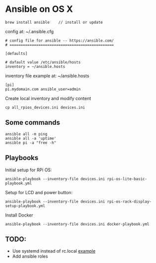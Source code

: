 # Ansible on OS X

```
brew install ansible    // install or update
```

config at: ~/.ansible.cfg

```
# config file for ansible -- https://ansible.com/
# ===============================================

[defaults]

# dafault value /etc/ansible/hosts
inventory = ~/ansible.hosts
```

inventory file example at: ~/ansible.hosts

```
[pi]
pi.mydomain.com ansible_user=admin
```

Create local inventory and modify content
```
cp all_rpios_devices.ini devices.ini
```


## Some commands
```
ansible all -m ping
ansible all -a 'uptime'
ansible pi -a "free -h"
```
## Playbooks
Initial setup for RPi OS:
```
ansible-playbook --inventory-file devices.ini rpi-os-lite-basic-playbook.yml
```

Setup for LCD and power button:
```
ansible-playbook --inventory-file devices.ini rpi-os-rack-display-setup-playbook.yml
```

Install Docker
```
ansible-playbook --inventory-file devices.ini docker-playbook.yml
```
## TODO:
- Use systemd instead of rc.local [example](https://github.com/UCTRONICS/SKU_RM0004/issues/3)
- Add ansible roles
